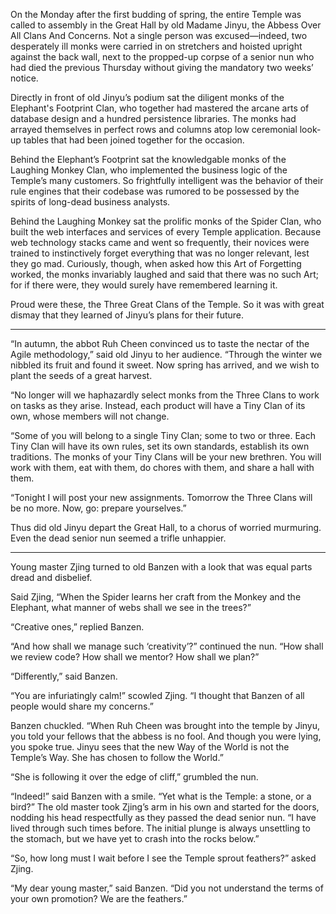 On the Monday after the first budding of spring, the entire Temple was called to assembly in the Great Hall by old Madame Jinyu, the Abbess Over All Clans And Concerns. Not a single person was excused—indeed, two desperately ill monks were carried in on stretchers and hoisted upright against the back wall, next to the propped-up corpse of a senior nun who had died the previous Thursday without giving the mandatory two weeks’ notice.

Directly in front of old Jinyu’s podium sat the diligent monks of the Elephant's Footprint Clan, who together had mastered the arcane arts of database design and a hundred persistence libraries.  The monks had arrayed themselves in perfect rows and columns atop low ceremonial look-up tables that had been joined together for the occasion.

Behind the Elephant’s Footprint sat the knowledgable monks of the Laughing Monkey Clan, who implemented the business logic of the Temple’s many customers.  So frightfully intelligent was the behavior of their rule engines that their codebase was rumored to be possessed by the spirits of long-dead business analysts.

Behind the Laughing Monkey sat the prolific monks of the Spider Clan, who built the web interfaces and services of every Temple application.  Because web technology stacks came and went so frequently, their novices were trained to instinctively forget everything that was no longer relevant, lest they go mad.  Curiously, though, when asked how this Art of Forgetting worked, the monks invariably laughed and said that there was no such Art; for if there were, they would surely have remembered learning it.

Proud were these, the Three Great Clans of the Temple.  So it was with great dismay that they learned of Jinyu’s plans for their future.

----------

“In autumn, the abbot Ruh Cheen convinced us to taste the nectar of the Agile methodology,” said old Jinyu to her audience.  “Through the winter we nibbled its fruit and found it sweet.  Now spring has arrived, and we wish to plant the seeds of a great harvest.

“No longer will we haphazardly select monks from the Three Clans to work on tasks as they arise.  Instead, each product will have a Tiny Clan of its own, whose members will not change.

“Some of you will belong to a single Tiny Clan; some to two or three.  Each Tiny Clan will have its own rules, set its own standards, establish its own traditions.  The monks of your Tiny Clans will be your new brethren.  You will work with them, eat with them, do chores with them, and share a hall with them.

“Tonight I will post your new assignments.  Tomorrow the Three Clans will be no more.  Now, go: prepare yourselves.”

Thus did old Jinyu depart the Great Hall, to a chorus of worried murmuring.  Even the dead senior nun seemed a trifle unhappier.

----------

Young master Zjing turned to old Banzen with a look that was equal parts dread and disbelief.

Said Zjing, “When the Spider learns her craft from the Monkey and the Elephant, what manner of webs shall we see in the trees?”

“Creative ones,” replied Banzen.

“And how shall we manage such ‘creativity’?” continued the nun.  “How shall we review code?  How shall we mentor?  How shall we plan?”

“Differently,” said Banzen.

“You are infuriatingly calm!” scowled Zjing.  “I thought that Banzen of all people would share my concerns.”

Banzen chuckled.  “When Ruh Cheen was brought into the temple by Jinyu, you told your fellows that the abbess is no fool.  And though you were lying, you spoke true.  Jinyu sees that the new Way of the World is not the Temple’s Way.  She has chosen to follow the World.”

“She is following it over the edge of cliff,” grumbled the nun.

“Indeed!” said Banzen with a smile.  “Yet what is the Temple: a stone, or a bird?”  The old master took Zjing’s arm in his own and started for the doors, nodding his head respectfully as they passed the dead senior nun.  “I have lived through such times before.  The initial plunge is always unsettling to the stomach, but we have yet to crash into the rocks below.”

“So, how long must I wait before I see the Temple sprout feathers?” asked Zjing.

“My dear young master,” said Banzen.  “Did you not understand the terms of your own promotion?  We are the feathers.” 
